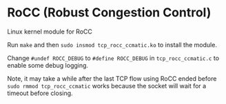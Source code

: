 # RoCC (Robust Congestion Control)

Linux kernel module for RoCC

Run `make` and then `sudo insmod tcp_rocc_ccmatic.ko` to install the module.

Change `#undef ROCC_DEBUG` to `#define ROCC_DEBUG` in `tcp_rocc_ccmatic.c` to enable some debug logging.

Note, it may take a while after the last TCP flow using RoCC ended before `sudo rmmod tcp_rocc_ccmatic` works because the socket will wait for a timeout before closing.
